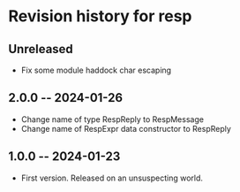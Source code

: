# Revision history for resp

## Unreleased

* Fix some module haddock char escaping

## 2.0.0 -- 2024-01-26

* Change name of type RespReply to RespMessage
* Change name of RespExpr data constructor to RespReply

## 1.0.0 -- 2024-01-23

* First version. Released on an unsuspecting world.
